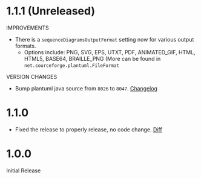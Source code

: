 # 1.1.1 (Unreleased)

IMPROVEMENTS

- There is a `sequenceDiagramsOutputFormat` setting now for various output formats.
  - Options include: PNG, SVG, EPS, UTXT, PDF, ANIMATED_GIF, HTML, HTML5, BASE64, BRAILLE_PNG (More can be found in `net.sourceforge.plantuml.FileFormat`

VERSION CHANGES

- Bump plantuml java source from `8026` to `8047`. [Changelog](http://plantuml.com/changes.html)

# 1.1.0

- Fixed the release to properly release, no code change. [Diff](https://github.com/Banno/sbt-plantuml-plugin/compare/1.0.0...1.1.0)

# 1.0.0

Initial Release
